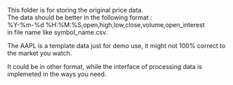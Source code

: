This folder is for storing the original price data.     
The data should be better in the following format :     
%Y-%m-%d %H:%M:%S,open,high,low,close,volume,open_interest        
in file name like symbol_name.csv.      

The AAPL is a template data just for demo use, it might not 100% correct to     
the market you watch.

It could be in other format, while the interface of processing data is implemeted 
in the ways you need.